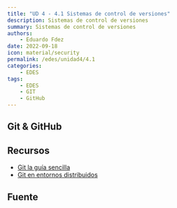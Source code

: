 ```yaml
---
title: "UD 4 - 4.1 Sistemas de control de versiones"
description: Sistemas de control de versiones
summary: Sistemas de control de versiones
authors:
    - Eduardo Fdez
date: 2022-09-18
icon: material/security
permalink: /edes/unidad4/4.1
categories:
    - EDES
tags:
    - EDES
    - GIT
    - GitHub
---
```

## Git & GitHub

## Recursos

* [Git la guía sencilla](http://rogerdudler.github.io/git-guide/index.es.html)
* [Git en entornos distribuidos](https://git-scm.com/book/es/v2/Git-en-entornos-distribuidos-Flujos-de-trabajo-distribuidos)


## Fuente
